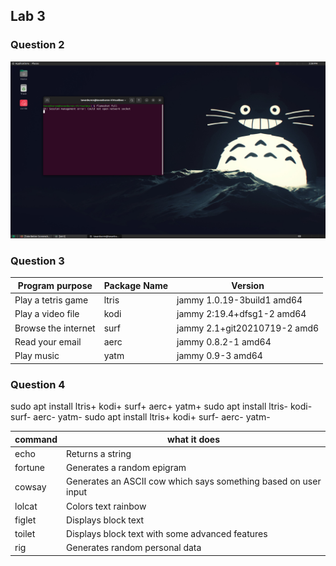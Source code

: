 ## Lab 3

### Question 2

![image](Lab3Screenshot.png)

### Question 3

| Program purpose     | Package Name | Version |
| ------------------- | ------------ | ------- |
| Play a tetris game  |     ltris    |  jammy 1.0.19-3build1 amd64       |
| Play a video file   |     kodi     |  jammy 2:19.4+dfsg1-2 amd64       |
| Browse the internet |     surf     |  jammy 2.1+git20210719-2 amd6       |
| Read your email     |     aerc     |  jammy 0.8.2-1 amd64       |
| Play music          |     yatm     |  jammy 0.9-3 amd64       |

### Question 4

sudo apt install ltris+ kodi+ surf+ aerc+ yatm+
sudo apt install ltris- kodi- surf- aerc- yatm-
sudo apt install ltris+ kodi+ surf- aerc- yatm-

| command | what it does |
|---------|--------------|
| echo    |    Returns a string      |
| fortune |    Generates a random epigram      |
| cowsay  |    Generates an ASCII cow which says something based on user input          |
| lolcat  |    Colors text rainbow          |
| figlet  |    Displays block text          |
| toilet  |    Displays block text with some advanced features          |
| rig     |    Generates random personal data          |